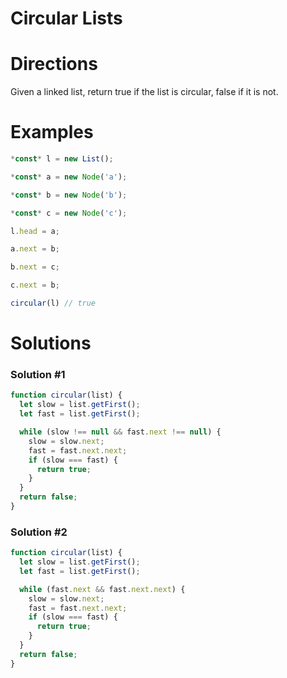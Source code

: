 # Circular Lists

# Directions

Given a linked list, return true if the list is circular, false if it is not.

# Examples

```jsx
*const* l = new List();

*const* a = new Node('a');

*const* b = new Node('b');

*const* c = new Node('c');

l.head = a;

a.next = b;

b.next = c;

c.next = b;

circular(l) // true
```

# Solutions

### Solution #1

```jsx
function circular(list) {
  let slow = list.getFirst();
  let fast = list.getFirst();

  while (slow !== null && fast.next !== null) {
    slow = slow.next;
    fast = fast.next.next;
    if (slow === fast) {
      return true;
    }
  }
  return false;
}
```

### Solution #2

```jsx
function circular(list) {
  let slow = list.getFirst();
  let fast = list.getFirst();

  while (fast.next && fast.next.next) {
    slow = slow.next;
    fast = fast.next.next;
    if (slow === fast) {
      return true;
    }
  }
  return false;
}
```
